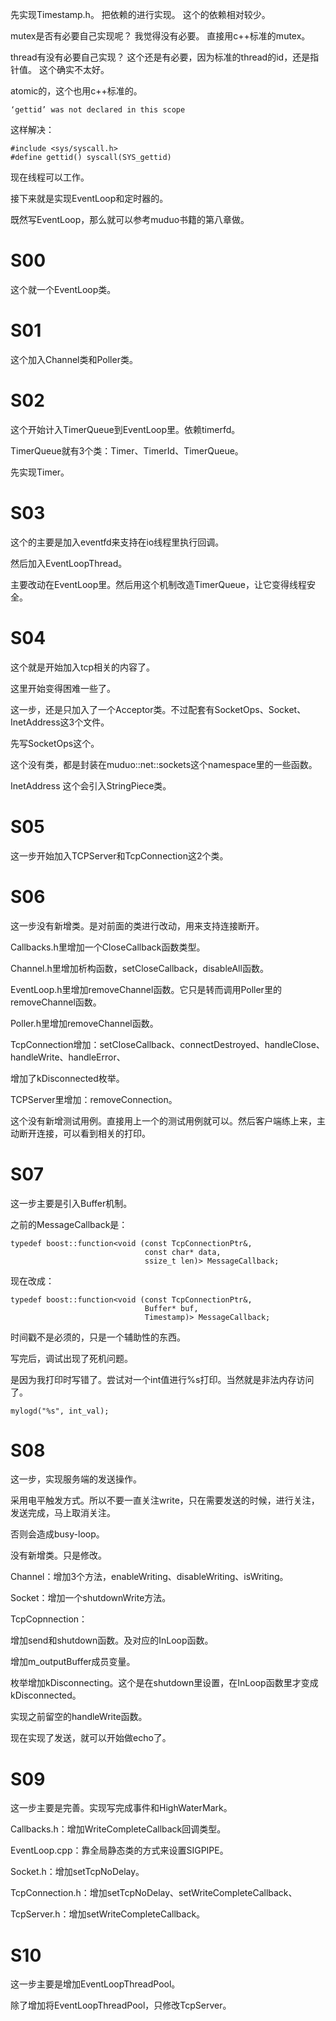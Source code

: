 
先实现Timestamp.h。
把依赖的进行实现。
这个的依赖相对较少。

mutex是否有必要自己实现呢？
我觉得没有必要。
直接用c++标准的mutex。

thread有没有必要自己实现？
这个还是有必要，因为标准的thread的id，还是指针值。
这个确实不太好。

atomic的，这个也用c++标准的。

```
‘gettid’ was not declared in this scope
```
这样解决：
```
#include <sys/syscall.h>
#define gettid() syscall(SYS_gettid)
```

现在线程可以工作。

接下来就是实现EventLoop和定时器的。

既然写EventLoop，那么就可以参考muduo书籍的第八章做。



# S00

这个就一个EventLoop类。

# S01

这个加入Channel类和Poller类。

# S02

这个开始计入TimerQueue到EventLoop里。依赖timerfd。

TimerQueue就有3个类：Timer、TimerId、TimerQueue。

先实现Timer。

# S03

这个的主要是加入eventfd来支持在io线程里执行回调。

然后加入EventLoopThread。

主要改动在EventLoop里。然后用这个机制改造TimerQueue，让它变得线程安全。

# S04

这个就是开始加入tcp相关的内容了。

这里开始变得困难一些了。

这一步，还是只加入了一个Acceptor类。不过配套有SocketOps、Socket、InetAddress这3个文件。

先写SocketOps这个。

这个没有类，都是封装在muduo::net::sockets这个namespace里的一些函数。



InetAddress 这个会引入StringPiece类。

# S05

这一步开始加入TCPServer和TcpConnection这2个类。

# S06

这一步没有新增类。是对前面的类进行改动，用来支持连接断开。

Callbacks.h里增加一个CloseCallback函数类型。

Channel.h里增加析构函数，setCloseCallback，disableAll函数。

EventLoop.h里增加removeChannel函数。它只是转而调用Poller里的removeChannel函数。

Poller.h里增加removeChannel函数。

TcpConnection增加：setCloseCallback、connectDestroyed、handleClose、handleWrite、handleError、

增加了kDisconnected枚举。

TCPServer里增加：removeConnection。

这个没有新增测试用例。直接用上一个的测试用例就可以。然后客户端练上来，主动断开连接，可以看到相关的打印。

# S07

这一步主要是引入Buffer机制。

之前的MessageCallback是：

```
typedef boost::function<void (const TcpConnectionPtr&,
                              const char* data,
                              ssize_t len)> MessageCallback;
```

现在改成：

```
typedef boost::function<void (const TcpConnectionPtr&,
                              Buffer* buf,
                              Timestamp)> MessageCallback;
```

时间戳不是必须的，只是一个辅助性的东西。

写完后，调试出现了死机问题。

是因为我打印时写错了。尝试对一个int值进行%s打印。当然就是非法内存访问了。

```
mylogd("%s", int_val); 
```

# S08

这一步，实现服务端的发送操作。

采用电平触发方式。所以不要一直关注write，只在需要发送的时候，进行关注，发送完成，马上取消关注。

否则会造成busy-loop。

没有新增类。只是修改。

Channel：增加3个方法，enableWriting、disableWriting、isWriting。

Socket：增加一个shutdownWrite方法。

TcpCopnnection：

增加send和shutdown函数。及对应的InLoop函数。

增加m_outputBuffer成员变量。

枚举增加kDisconnecting。这个是在shutdown里设置，在InLoop函数里才变成kDisconnected。

实现之前留空的handleWrite函数。

现在实现了发送，就可以开始做echo了。

# S09

这一步主要是完善。实现写完成事件和HighWaterMark。

Callbacks.h：增加WriteCompleteCallback回调类型。

EventLoop.cpp：靠全局静态类的方式来设置SIGPIPE。

Socket.h：增加setTcpNoDelay。

TcpConnection.h：增加setTcpNoDelay、setWriteCompleteCallback、

TcpServer.h：增加setWriteCompleteCallback。



# S10

这一步主要是增加EventLoopThreadPool。

除了增加将EventLoopThreadPool，只修改TcpServer。

